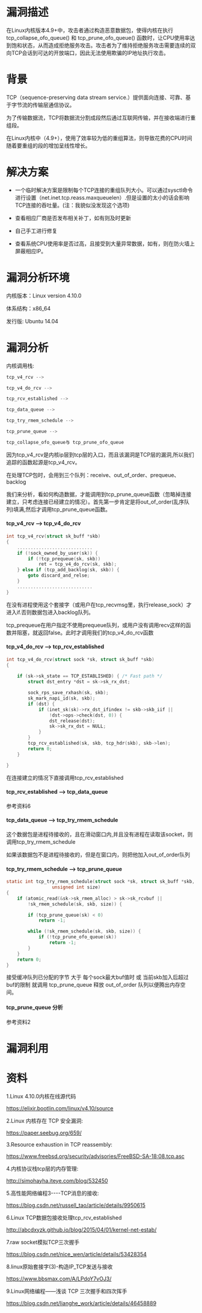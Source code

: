 # 漏洞描述
在Linux内核版本4.9+中，攻击者通过构造恶意数据包，使得内核在执行 tcp_collapse_ofo_queue() 和 tcp_prune_ofo_queue() 函数时，让CPU使用率达到饱和状态，从而造成拒绝服务攻击。攻击者为了维持拒绝服务攻击需要连续的双向TCP会话到可达的开放端口，因此无法使用欺骗的IP地址执行攻击。

# 背景

TCP（sequence-preserving data stream service.）提供面向连接、可靠、基于字节流的传输层通信协议。

为了传输数据流，TCP将数据流分割成段然后通过互联网传输，并在接收端进行重组段。

在Linux内核中（4.9+），使用了效率较为低的重组算法，则导致花费的CPU时间随着要重组的段的增加呈线性增长。

# 解决方案

- 一个临时解决方案是限制每个TCP连接的重组队列大小。可以通过sysctl命令进行设置（net.inet.tcp.reass.maxqueuelen）.但是设置的太小的话会影响TCP连接的吞吐量。(注：我貌似没发现这个选项)

- 查看相应厂商是否发布相关补丁，如有则及时更新

- 自己手工进行修复

- 查看系统CPU使用率是否过高，且接受到大量异常数据，如有，则在防火墙上屏蔽相应IP。

# 漏洞分析环境

内核版本：Linux version 4.10.0

体系结构：x86_64

发行版: Ubuntu 14.04

# 漏洞分析

内核调用栈:

```c
tcp_v4_rcv -->

tcp_v4_do_rcv -->

tcp_rcv_established -->

tcp_data_queue -->

tcp_try_rmem_schedule -->

tcp_prune_queue -->

tcp_collapse_ofo_queue与 tcp_prune_ofo_queue

```

因为tcp_v4_rcv是内核ip层到tcp层的入口，而且该漏洞是TCP层的漏洞,所以我们追踪的函数起源是tcp_v4_rcv。

在处理TCP包时，会用到三个队列：receive、out_of_order、prequeue、backlog

我们来分析，看如何构造数据，才能调用到tcp_prune_queue函数（忽略掉连接建立，只考虑连接已经建立的情况）。首先第一步肯定是将out_of_order(乱序队列)填满,然后才调用tcp_prune_queue函数。

#### tcp_v4_rcv --> tcp_v4_do_rcv

```C
int tcp_v4_rcv(struct sk_buff *skb)
{
    ............................
    if (!sock_owned_by_user(sk)) {
		if (!tcp_prequeue(sk, skb))
			ret = tcp_v4_do_rcv(sk, skb);
	} else if (tcp_add_backlog(sk, skb)) {
		goto discard_and_relse;
	}
    ............................
}
```
在没有进程使用这个套接字（或用户在tcp_recvmsg里，执行release_sock）才进入if.否则数据包进入backlog队列。

tcp_prequeue在用户指定不使用prequeue队列，或用户没有调用recv这样的函数并阻塞，就返回false。此时才调用我们的tcp_v4_do_rcv函数

#### tcp_v4_do_rcv --> tcp_rcv_established

```c
int tcp_v4_do_rcv(struct sock *sk, struct sk_buff *skb)
{
    
    if (sk->sk_state == TCP_ESTABLISHED) { /* Fast path */
		struct dst_entry *dst = sk->sk_rx_dst;

		sock_rps_save_rxhash(sk, skb);
		sk_mark_napi_id(sk, skb);
		if (dst) {
			if (inet_sk(sk)->rx_dst_ifindex != skb->skb_iif ||
			    !dst->ops->check(dst, 0)) {
				dst_release(dst);
				sk->sk_rx_dst = NULL;
			}
		}
		tcp_rcv_established(sk, skb, tcp_hdr(skb), skb->len);
		return 0;
	}

}
```
在连接建立的情况下直接调用tcp_rcv_established

#### tcp_rcv_established --> tcp_data_queue

参考资料6

#### tcp_data_queue --> tcp_try_rmem_schedule

这个数据包是进程待接收的，且在滑动窗口内,并且没有进程在读取该socket，则调用tcp_try_rmem_schedule

如果该数据包不是进程待接收的，但是在窗口内，则把他加入out_of_order队列

#### tcp_try_rmem_schedule --> tcp_prune_queue

```c
static int tcp_try_rmem_schedule(struct sock *sk, struct sk_buff *skb,
				 unsigned int size)
{
	if (atomic_read(&sk->sk_rmem_alloc) > sk->sk_rcvbuf ||
	    !sk_rmem_schedule(sk, skb, size)) {

		if (tcp_prune_queue(sk) < 0)
			return -1;

		while (!sk_rmem_schedule(sk, skb, size)) {
			if (!tcp_prune_ofo_queue(sk))
				return -1;
		}
	}
	return 0;
}
```

接受缓冲队列已分配的字节 大于 每个sock最大buf值时 或 当前skb加入后超过buf的限制 就调用 tcp_prune_queue 释放 out_of_order 队列以便腾出内存空间。

#### tcp_prune_queue 分析
参考资料2

# 漏洞利用

# 资料

1.Linux 4.10.0内核在线源代码

https://elixir.bootlin.com/linux/v4.10/source


2.Linux 内核存在 TCP 安全漏洞:

https://paper.seebug.org/659/

3.Resource exhaustion in TCP reassembly:

https://www.freebsd.org/security/advisories/FreeBSD-SA-18:08.tcp.asc

4.内核协议栈tcp层的内存管理:

http://simohayha.iteye.com/blog/532450


5.高性能网络编程3----TCP消息的接收:

https://blog.csdn.net/russell_tao/article/details/9950615

6.Linux TCP数据包接收处理tcp_rcv_established

http://abcdxyzk.github.io/blog/2015/04/01/kernel-net-estab/

7.raw socket模拟TCP三次握手

https://blog.csdn.net/nice_wen/article/details/53428354

8.linux原始套接字(3)-构造IP_TCP发送与接收

https://www.bbsmax.com/A/LPdoY7vOJ3/

9.Linux网络编程——浅谈 TCP 三次握手和四次挥手

https://blog.csdn.net/lianghe_work/article/details/46458889